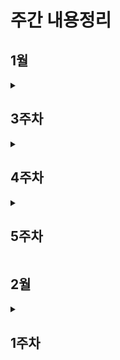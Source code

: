 # 주간 내용정리

## 1월
<details>
  <summary><h2>3주차</h2></summary>

  <details>
    <summary>CLI(Command LIne Interface)</summary>
    
    CLI&GUI
    
    - CLI: 명령어를 통해 사용자와 컴퓨터가 상호 작용하는 방식 
    => CLI에서 가장 중요한 것은 내가 어디 있는지(경로) 아는 것 
    - GUI: 그래픽을 통해 사용자와 컴퓨터가 상호 작용하는 방식

    CLI 사용하는 이유
    - 효율성
        - 키보드만으로 모든 작업을 수행 가능
        - 메모리와 CPU 사용량이 적어 저사양 시스템에서도 효율적
    - 정밀한 제어
        - 특정 프로그램이나 시스템의 세부 설정을 보다 정밀하게 제어 가능
    - 표준성
        - CLI 명령어는 대부분의 Unix 운영체제 기반 시스템에서 동일하게 작동하여 여러 환경에 적용 가능
  </details>

  <details>
    <summary>Git</summary>
    
    Git 개념
    
    - git: 분산 버전 관리
        - 버전 관리란 변화를 **기록하고 추적**하는 것
        - 중앙 집중식과 다르게 분산식을 사용하여 버전을 여러 복제된 저장소에 저장 및 관리
            - 중앙 서버에 의존하지 않고 동시에 다양한 작업을 수행하며 작업 충동을 줄이고 생산성 향상
            - 백업과 복구가 용이
            - 인터넷에 연결되지 않아도 로컬 저장소에 기록하고 중앙 서버와 동기화 가능
        - git의 역할
            - 히스토리를 관리
            - 개발 과정 파악
            - 이전 버전과 변경 사항 비교 => 코드의 변경 이력을 기록하고 협업을 원활하게 하는 도구
        - git의 역할
            - Working Directory: 실제 작업 중인 파일들이 위치하는 영역
            - Staging Area: 개념적인 영역으로 다음 버전에 포함시킬 파일들을 선택적으로 추가하거나 제외할 수 있는 영역 
            - Repository: 버전 이역과 파일들이 영구적으로 저장되는 영역으로 모든 버전과 변경 이력이 기록, 버젼 = commit
    
    Git bash 명령어

    - CLI에서 '.'(점): '.'은 현재 디렉토리, '..'는 현재의 상위 디렉토리(부모 폴더)를 의미
    - touch: 파일 생성
    - mkdir: 새 디렉토리 생성
    - ls: 현재 작업 중인 디렉토리 내부의 폴더/파일 목록을 출력
    - cd: 현재 작업 중인 디렉토리를 변경 (위치 이동)
    - start: 폴더/파일 열기
    - rm: 파일 삭제 (디렉토리 삭제는 -r옵션을 추가 사용)
        - rm dir -r, rm -r dir 상관 X
    - git init: 로컬 저장소 설정(초기화) => git의 버전 관리를 시작할 디렉토리에서 진행
        - git 로컬 저장소 내에 또 다른 git 로컬 저장소를 만들지 말 것
    - git add: 변경사항이 있는 파일을 staging area에 추가
    - git commit: staging area에 있는 파일들을 저장소에 기록 => 해당 시점의 버전을 생성, 변경 이력을 남김
        - -m: 메세지 설정
        - --amend: commit 메시지 수정 => Vim 에디터에서 수정
    - git config --global user.email "메일 주소" or user.name "유저네임": commit 작성자 정보 설정
        - git config --global -l: 설정 정보 보기
    - git status: 현재 로컬 저장소의 파일 상태 보기
    - git log: commit hisorty 보기
        - git log --oneline: 한 줄로 보기
    - git remote add origin remote_repo_url: 로컬 저장소에 원격 저장소 추가 
        - git remote -v: 현재 로컬 저장소에 등록된 원격 저장소 목록
        - git remote rm 원격 저장소 이름: 로컬 저장소에 등록된 원격 저장소 삭
    - git push origin master: 원격 저장소에 commit 목록을 업로드 => commit이 올라가므로 commit 이력이 없으면 push X
    - git pull origin master: 원격 저장소의 변경사항만을 받아옴 (업데이트)
    - git clone origin master: 원격 저장소 전체를 복제 (다운로드)
    - gitignore: Git에서 특정 파일이나 디렉토리를 추적하지 않도록 설정하는데 사용되는 텍스트 파일
    - git revert <commit id>: 특정 commit을 없었던 일로 만드는 작업 (없앴다는 로그는 남음)
        - git revert 79ch 와 같이 사용
        - 공백이나 '..'을 사용해 한 번에 실행 취소 가능 
    - git reset [옵션] <commit id>: 특정 commit으로 되돌아가는 작업 => 삭제되는 commit들의 기록을 어떤 영역에 남겨둘 지 옵션 활용 가
        - git reset --soft <commit id>: staging area에 남김
        - git reset --mixed <commit id>: working directory에 남김 (기본 옵션 값)
        - git reset --hard <commit id>: 기록을 남기지 않음
    - git restore: Working Directory에서 파일을 수정한 뒤, 파일의 수정 사항을 취소하고, 원래 모습대로 되돌리는 작업
    - git rm --cached: Staging Area에서 Working Directory로 되돌리기 (git 저장소에 "commit이 없는 경우")
    - git restore --staged: Staging Area에서 Working Directory로 되돌리기 (git 저장소에 "commit이 있는 경우")
  </details>

  <details>
    <summary>Chat GPT&API</summary>
    
    ChatGPT (Generative / Pre-trained / Transformer) 
    - 생성 모델 / 사전 훈련 / 트랜스포머 AI 모델 
    => GPT 모델을 기반으로 한 대화형 AI
    - API (비가시 영역의 수 많은 통신 종류 중 하나): 두 소프트웨어 (또는 시스템)가 서로 통신할 수 있게 하는 메커니즘
        - API Key: API에게 요청을 보내는 애플리케이션을 구별하기 위한 고유한 식별 문자
        => 보안 강화와 데이터 관리 측면에서 필요성 有 => 따라서 노출되면 안돼며 정기 갱신이 필요
    
  </details>
  
</details>

<details>
  <summary><h2>4주차</h2></summary>

  <details>
    <summary>Programing</summary>
    
    sum

  </details>
</details>

<details>
  <summary><h2>5주차</h2></summary>

  <details>
    <summary>Programing</summary>
    
    sum

  </details>
</details>

## 2월

<details>
  <summary><h2>1주차</h2></summary>

  <details>
    <summary>Programing</summary>
    
    sum

  </details>
</details>
